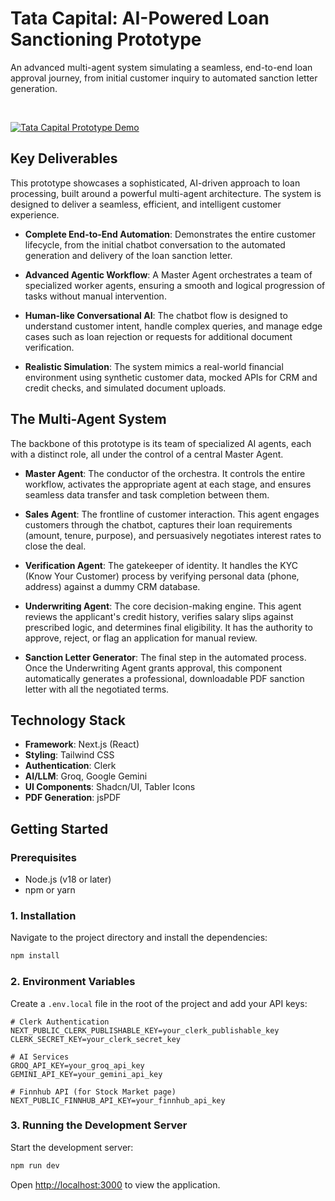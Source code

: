 # Tata Capital: AI-Powered Loan Sanctioning Prototype

An advanced multi-agent system simulating a seamless, end-to-end loan approval journey, from initial customer inquiry to automated sanction letter generation.

<br/>

[![Tata Capital Prototype Demo](https://img.youtube.com/vi/YOUR_YOUTUBE_VIDEO_ID/0.jpg)](https://youtu.be/8SF1ZfzD-lY)

## Key Deliverables

This prototype showcases a sophisticated, AI-driven approach to loan processing, built around a powerful multi-agent architecture. The system is designed to deliver a seamless, efficient, and intelligent customer experience.

- **Complete End-to-End Automation**: Demonstrates the entire customer lifecycle, from the initial chatbot conversation to the automated generation and delivery of the loan sanction letter.

- **Advanced Agentic Workflow**: A Master Agent orchestrates a team of specialized worker agents, ensuring a smooth and logical progression of tasks without manual intervention.

- **Human-like Conversational AI**: The chatbot flow is designed to understand customer intent, handle complex queries, and manage edge cases such as loan rejection or requests for additional document verification.

- **Realistic Simulation**: The system mimics a real-world financial environment using synthetic customer data, mocked APIs for CRM and credit checks, and simulated document uploads.

## The Multi-Agent System

The backbone of this prototype is its team of specialized AI agents, each with a distinct role, all under the control of a central Master Agent.

- **Master Agent**: The conductor of the orchestra. It controls the entire workflow, activates the appropriate agent at each stage, and ensures seamless data transfer and task completion between them.

- **Sales Agent**: The frontline of customer interaction. This agent engages customers through the chatbot, captures their loan requirements (amount, tenure, purpose), and persuasively negotiates interest rates to close the deal.

- **Verification Agent**: The gatekeeper of identity. It handles the KYC (Know Your Customer) process by verifying personal data (phone, address) against a dummy CRM database.

- **Underwriting Agent**: The core decision-making engine. This agent reviews the applicant's credit history, verifies salary slips against prescribed logic, and determines final eligibility. It has the authority to approve, reject, or flag an application for manual review.

- **Sanction Letter Generator**: The final step in the automated process. Once the Underwriting Agent grants approval, this component automatically generates a professional, downloadable PDF sanction letter with all the negotiated terms.

## Technology Stack

- **Framework**: Next.js (React)
- **Styling**: Tailwind CSS
- **Authentication**: Clerk
- **AI/LLM**: Groq, Google Gemini
- **UI Components**: Shadcn/UI, Tabler Icons
- **PDF Generation**: jsPDF

## Getting Started

### Prerequisites
- Node.js (v18 or later)
- npm or yarn

### 1. Installation

Navigate to the project directory and install the dependencies:

```bash
npm install
```

### 2. Environment Variables

Create a `.env.local` file in the root of the project and add your API keys:

```env
# Clerk Authentication
NEXT_PUBLIC_CLERK_PUBLISHABLE_KEY=your_clerk_publishable_key
CLERK_SECRET_KEY=your_clerk_secret_key

# AI Services
GROQ_API_KEY=your_groq_api_key
GEMINI_API_KEY=your_gemini_api_key

# Finnhub API (for Stock Market page)
NEXT_PUBLIC_FINNHUB_API_KEY=your_finnhub_api_key
```

### 3. Running the Development Server

Start the development server:

```bash
npm run dev
```

Open [http://localhost:3000](http://localhost:3000) to view the application.
